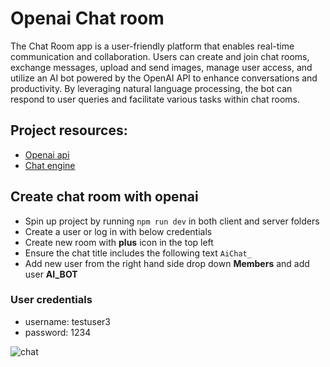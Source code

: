 # Openai Chat room

The Chat Room app is a user-friendly platform that enables real-time communication and collaboration. Users can create and join chat rooms, exchange messages, upload and send images, manage user access, and utilize an AI bot powered by the OpenAI API to enhance conversations and productivity. By leveraging natural language processing, the bot can respond to user queries and facilitate various tasks within chat rooms.

## Project resources:  
- [Openai api](https://platform.openai.com/docs/api-reference/completions)
- [Chat engine](https://chatengine.io/docs/react/v1/getting_started)

## Create chat room with openai 
- Spin up project by running ```npm run dev``` in both client and server folders
- Create a user or log in with below credentials
- Create new room with **plus** icon in the top left
- Ensure the chat title includes the following text ```AiChat_```
- Add new user from the right hand side drop down **Members** and add user **AI_BOT**

### User credentials 
- username: testuser3
- password: 1234

![chat](https://user-images.githubusercontent.com/82087605/225693595-a9cf3237-32f8-4ba4-8185-74283ac2afd6.png)
